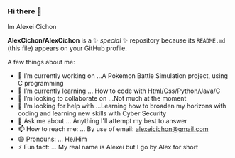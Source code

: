 ### Hi there 👋
Im Alexei Cichon

**AlexCichon/AlexCichon** is a ✨ _special_ ✨ repository because its `README.md` (this file) appears on your GitHub profile.

A few things about me:

- 🔭 I’m currently working on ...A Pokemon Battle Simulation project, using C programming
- 🌱 I’m currently learning ... How to code with Html/Css/Python/Java/C
- 👯 I’m looking to collaborate on ...Not much at the moment
- 🤔 I’m looking for help with ...Learning how to broaden my horizons with coding and learning new skills with Cyber Security
- 💬 Ask me about ... Anything I'll attempt my best to answer
- 📫 How to reach me: ... By use of email:  alexeicichon@gmail.com  
- 😄 Pronouns: ... He/Him
- ⚡ Fun fact: ... My real name is Alexei but I go by Alex for short

